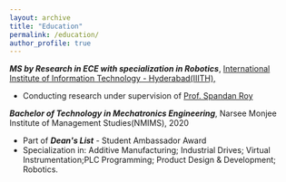```yaml
---
layout: archive
title: "Education"
permalink: /education/
author_profile: true
---
```

 ***MS by Research in ECE with specialization in Robotics***,  [International Institute of Information Technology - Hyderabad(IIITH),](https://www.iiit.ac.in/)
  * Conducting research under supervision of [Prof. Spandan Roy](https://scholar.google.co.in/citations?user=tUKoUgMAAAAJ&hl=en)


 ***Bachelor of Technology in Mechatronics Engineering***, Narsee Monjee Institute of Management Studies(NMIMS), 2020
  * Part of ***Dean's List*** - Student Ambassador Award
  * Specialization in: Additive Manufacturing; Industrial Drives; Virtual Instrumentation;PLC Programming; Product Design & Development; Robotics.

